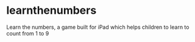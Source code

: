 # learnthenumbers
Learn the numbers, a game built for iPad which helps children to learn to count from 1 to 9
